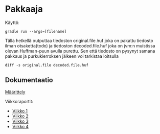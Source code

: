 # Pakkaaja

Käyttö:
```
gradle run --args=[filename]
```
Tällä hetkellä outputtaa tiedoston original.file.huf joka on pakattu tiedosto ilman otsaketta(todo) ja tiedoston decoded.file.huf joka on  jvm:n muistissa olevan Huffman-puun avulla purettu. Sen että tiedosto on pysynyt samana pakkaus ja purkukierroksen jälkeen voi tarkistaa loitsulla 
```
diff -s original.file decoded.file.huf
```

## Dokumentaatio
[Määrittely](https://github.com/kotommi/pakkaaja/blob/master/docs/M%C3%A4%C3%A4rittely.md)


Viikkoraportit:
*  [Viikko 1](https://github.com/kotommi/pakkaaja/blob/master/docs/viikkoraportit/viikko1.md)
*  [Viikko 2](https://github.com/kotommi/pakkaaja/blob/master/docs/viikkoraportit/viikko2.md)
*  [Viikko 3](https://github.com/kotommi/pakkaaja/blob/master/docs/viikkoraportit/viikko3.md)
*  [Viikko 4](https://github.com/kotommi/pakkaaja/blob/master/docs/viikkoraportit/viikko4.md)
